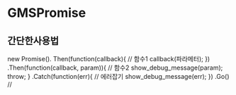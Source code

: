 # GMSPromise
## 간단한사용법
new Promise().
Then(function(callback){
  // 함수1
  callback(파라메터);
})
.Then(function(callback, param)){
  // 함수2
  show_debug_message(param);
  throw;
}
.Catch(function(err){
  // 에러잡기
  show_debug_message(err);
})
.Go() // 
